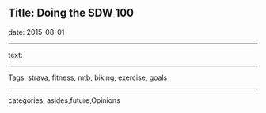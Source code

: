 Title: Doing the SDW 100
----

date: 2015-08-01

----

text:



----

Tags: strava, fitness, mtb, biking, exercise, goals

----

categories: asides,future,Opinions